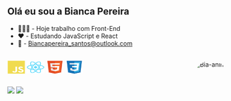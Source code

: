 ## Olá eu sou a Bianca Pereira

- 👩🏻‍💻 - Hoje trabalho com Front-End
- ❤️ - Estudando JavaScript e React
- 📧 - Biancapereira_santos@outlook.com

<div style="display: inline_block"><br>
  <img align="center" alt="Bianca-Js" height="30" width="40" src="https://raw.githubusercontent.com/devicons/devicon/master/icons/javascript/javascript-plain.svg">
  <img align="center" alt="Rafa-React" height="30" width="40" src="https://raw.githubusercontent.com/devicons/devicon/master/icons/react/react-original.svg">
  <img align="center" alt="Rafa-HTML" height="30" width="40" src="https://raw.githubusercontent.com/devicons/devicon/master/icons/html5/html5-original.svg">
  <img align="center" alt="Rafa-CSS" height="30" width="40"  src="https://raw.githubusercontent.com/devicons/devicon/master/icons/css3/css3-original.svg">
  <img align="right" alt="Bia-anime" height="150" style="border-radius:50px;" src="https://i.imgur.com/59vK52I.png">
</div>


##

<div> 
  
  <a href = "mailto:biancapereira_santos@outlook.com"><img src="https://img.shields.io/badge/-Gmail-%23333?style=for-the-badge&logo=gmail&logoColor=white" target="_blank"></a>
  <a href="https://www.linkedin.com/in/biancaspereira/" target="_blank"><img src="https://img.shields.io/badge/-LinkedIn-%230077B5?style=for-the-badge&logo=linkedin&logoColor=white" target="_blank"></a> 
  
</div>

